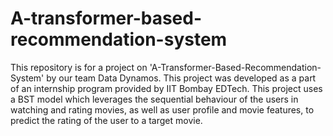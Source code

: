 # A-transformer-based-recommendation-system
This repository is for a project on 'A-Transformer-Based-Recommendation-System' by our team Data Dynamos. This project was developed as a part of an internship program provided by IIT Bombay EDTech. This project uses a BST model which leverages the sequential behaviour of the users in watching and rating movies, as well as user profile and movie features, to predict the rating of the user to a target movie.    

